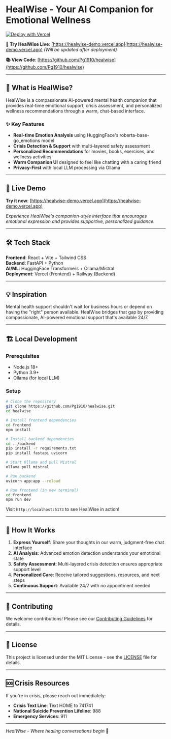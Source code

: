# HealWise - Your AI Companion for Emotional Wellness

[![Deploy with Vercel](https://vercel.com/button)](https://vercel.com/new/clone?repository-url=https://github.com/Pg1910/healwise)

**🤖 Try HealWise Live**: [https://healwise-demo.vercel.app](https://healwise-demo.vercel.app) *(Will be updated after deployment)*

**📚 View Code**: [https://github.com/Pg1910/healwise](https://github.com/Pg1910/healwise)

---

## 🌟 What is HealWise?

HealWise is a compassionate AI-powered mental health companion that provides real-time emotional support, crisis assessment, and personalized wellness recommendations through a warm, chat-based interface.

### ✨ Key Features
- **Real-time Emotion Analysis** using HuggingFace's roberta-base-go_emotions model
- **Crisis Detection & Support** with multi-layered safety assessment
- **Personalized Recommendations** for movies, books, exercises, and wellness activities
- **Warm Companion UI** designed to feel like chatting with a caring friend
- **Privacy-First** with local LLM processing via Ollama

---

## 🚀 Live Demo

**Try it now**: [https://healwise-demo.vercel.app](https://healwise-demo.vercel.app)

*Experience HealWise's companion-style interface that encourages emotional expression and provides supportive, personalized guidance.*

---

## 🛠️ Tech Stack

**Frontend**: React + Vite + Tailwind CSS  
**Backend**: FastAPI + Python  
**AI/ML**: HuggingFace Transformers + Ollama/Mistral  
**Deployment**: Vercel (Frontend) + Railway (Backend)

---

## 💡 Inspiration

Mental health support shouldn't wait for business hours or depend on having the "right" person available. HealWise bridges that gap by providing compassionate, AI-powered emotional support that's available 24/7.

---

## 🏗️ Local Development

### Prerequisites
- Node.js 18+
- Python 3.9+
- Ollama (for local LLM)

### Setup
```bash
# Clone the repository
git clone https://github.com/Pg1910/healwise.git
cd healwise

# Install frontend dependencies
cd frontend
npm install

# Install backend dependencies
cd ../backend
pip install -r requirements.txt
pip install fastapi uvicorn

# Start Ollama and pull Mistral
ollama pull mistral

# Run backend
uvicorn app:app --reload

# Run frontend (in new terminal)
cd frontend
npm run dev
```

Visit `http://localhost:5173` to see HealWise in action!

---

## 📖 How It Works

1. **Express Yourself**: Share your thoughts in our warm, judgment-free chat interface
2. **AI Analysis**: Advanced emotion detection understands your emotional state
3. **Safety Assessment**: Multi-layered crisis detection ensures appropriate support level
4. **Personalized Care**: Receive tailored suggestions, resources, and next steps
5. **Continuous Support**: Available 24/7 with no appointment needed

---

## 🤝 Contributing

We welcome contributions! Please see our [Contributing Guidelines](CONTRIBUTING.md) for details.

---

## 📄 License

This project is licensed under the MIT License - see the [LICENSE](LICENSE) file for details.

---

## 🆘 Crisis Resources

If you're in crisis, please reach out immediately:
- **Crisis Text Line**: Text HOME to 741741
- **National Suicide Prevention Lifeline**: 988
- **Emergency Services**: 911

---

*HealWise - Where healing conversations begin* 💚

